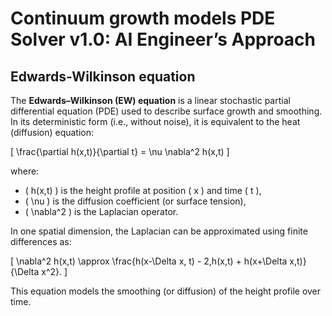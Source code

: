 # Continuum growth models PDE Solver v1.0: AI Engineer’s Approach

## Edwards-Wilkinson equation
The **Edwards–Wilkinson (EW) equation** is a linear stochastic partial differential equation (PDE) used to describe surface growth and smoothing. In its deterministic form (i.e., without noise), it is equivalent to the heat (diffusion) equation:

\[
\frac{\partial h(x,t)}{\partial t} = \nu \nabla^2 h(x,t)
\]

where:

- \( h(x,t) \) is the height profile at position \( x \) and time \( t \),
- \( \nu \) is the diffusion coefficient (or surface tension),
- \( \nabla^2 \) is the Laplacian operator.

In one spatial dimension, the Laplacian can be approximated using finite differences as:

\[
\nabla^2 h(x,t) \approx \frac{h(x-\Delta x, t) - 2\,h(x,t) + h(x+\Delta x,t)}{\Delta x^2}.
\]

This equation models the smoothing (or diffusion) of the height profile over time.

